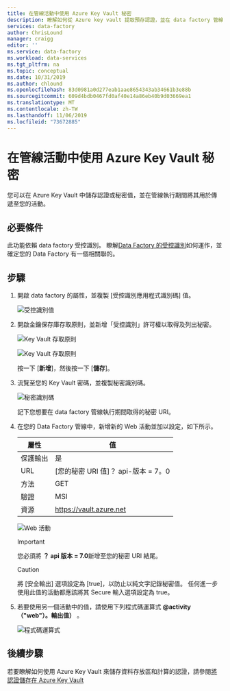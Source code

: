 ```yaml
---
title: 在管線活動中使用 Azure Key Vault 秘密
description: 瞭解如何從 Azure key vault 提取預存認證，並在 data factory 管線執行期間加以使用。
services: data-factory
author: ChrisLound
manager: craigg
editor: ''
ms.service: data-factory
ms.workload: data-services
ms.tgt_pltfrm: na
ms.topic: conceptual
ms.date: 10/31/2019
ms.author: chlound
ms.openlocfilehash: 83d0981a0d277eab1aae8654343ab34661b3e88b
ms.sourcegitcommit: 609d4bdb0467fd0af40e14a86eb40b9d03669ea1
ms.translationtype: MT
ms.contentlocale: zh-TW
ms.lasthandoff: 11/06/2019
ms.locfileid: "73672885"
---
```

# <a name="use-azure-key-vault-secrets-in-pipeline-activities"></a>在管線活動中使用 Azure Key Vault 秘密

您可以在 Azure Key Vault 中儲存認證或秘密值，並在管線執行期間將其用於傳遞至您的活動。

## <a name="prerequisites"></a>必要條件

此功能依賴 data factory 受控識別。  瞭解[Data Factory 的受控識別](https://docs.microsoft.com/azure/data-factory/data-factory-service-identity)如何運作，並確定您的 Data Factory 有一個相關聯的。

## <a name="steps"></a>步驟

1. 開啟 data factory 的屬性，並複製 [受控識別應用程式識別碼] 值。

    ![受控識別值](media/how-to-use-azure-key-vault-secrets-pipeline-activities/managedidentity.png)

2. 開啟金鑰保存庫存取原則，並新增「受控識別」許可權以取得及列出秘密。

    ![Key Vault 存取原則](media/how-to-use-azure-key-vault-secrets-pipeline-activities/akvaccesspolicies.png)

    ![Key Vault 存取原則](media/how-to-use-azure-key-vault-secrets-pipeline-activities/akvaccesspolicies-2.png)

    按一下 [**新增**]，然後按一下 [**儲存**]。

3. 流覽至您的 Key Vault 密碼，並複製秘密識別碼。

    ![秘密識別碼](media/how-to-use-azure-key-vault-secrets-pipeline-activities/secretidentifier.png)

    記下您想要在 data factory 管線執行期間取得的秘密 URI。

4. 在您的 Data Factory 管線中，新增新的 Web 活動並加以設定，如下所示。  

    |屬性  |值  |
    |---------|---------|
    |保護輸出     |是         |
    |URL     |[您的秘密 URI 值]？ api-版本 = 7。0         |
    |方法     |GET         |
    |驗證     |MSI         |
    |資源        |https://vault.azure.net       |

    ![Web 活動](media/how-to-use-azure-key-vault-secrets-pipeline-activities/webactivity.png)

    > [!IMPORTANT]
    > 您必須將 **？ api 版本 = 7.0**新增至您的秘密 URI 結尾。  

    > [!CAUTION]
    > 將 [安全輸出] 選項設定為 [true]，以防止以純文字記錄秘密值。  任何進一步使用此值的活動都應該將其 Secure 輸入選項設定為 true。

5. 若要使用另一個活動中的值，請使用下列程式碼運算式 **@activity（"web"）。輸出值）** 。

    ![程式碼運算式](media/how-to-use-azure-key-vault-secrets-pipeline-activities/usewebactivity.png)

## <a name="next-steps"></a>後續步驟

若要瞭解如何使用 Azure Key Vault 來儲存資料存放區和計算的認證，請參閱[將認證儲存在 Azure Key Vault](https://docs.microsoft.com/azure/data-factory/store-credentials-in-key-vault)
